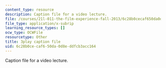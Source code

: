 ```yaml
---
content_type: resource
description: Caption file for a video lecture.
file: /courses/21l-011-the-film-experience-fall-2013/6c28b0cecaf650da0d8eddfcb3acc164_lbtrbE_kK_Q.srt
file_type: application/x-subrip
learning_resource_types: []
ocw_type: OCWFile
resourcetype: Other
title: 3play caption file
uid: 6c28b0ce-caf6-50da-0d8e-ddfcb3acc164
---
```

Caption file for a video lecture.

